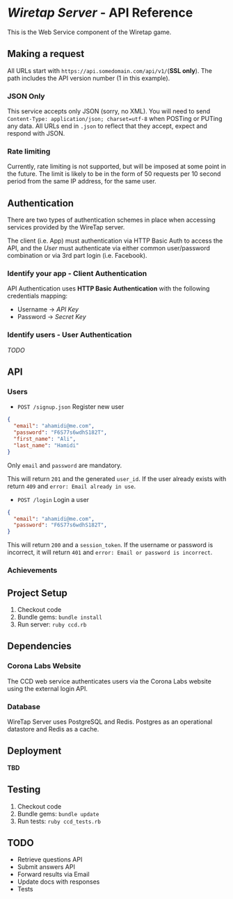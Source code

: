 # _Wiretap Server_ - API Reference

This is the Web Service component of the Wiretap game.

## Making a request
All URLs start with `https://api.somedomain.com/api/v1/`(**SSL only**). The path includes the API version number (1 in this example).

### JSON Only

This service accepts only JSON (sorry, no XML). You will need to send `Content-Type: application/json; charset=utf-8` when POSTing or PUTing any data. All URLs end in `.json` to reflect that they accept, expect and respond with JSON.

### Rate limiting

Currently, rate limiting is not supported, but will be imposed at some point in the future. The limit is likely to be in the form of 50 requests per 10 second period from the same IP address, for the same user.

## Authentication
There are two types of authentication schemes in place when accessing services provided by the WireTap server.

The client (i.e. App) must authentication via HTTP Basic Auth to access the API, and the _User_ must authenticate via either common user/password combination or via 3rd part login (i.e. Facebook).

### Identify your app - Client Authentication

API Authentication uses **HTTP Basic Authentication** with the following credentials mapping:
* Username -> _API Key_
* Password -> _Secret Key_

### Identify users - User Authentication

_TODO_

## API

### Users

* `POST /signup.json` Register new user

```json
{
  "email": "ahamidi@me.com",
  "password": "F6S77s6wdhS182T",
  "first_name": "Ali",
  "last_name": "Hamidi"
}
```

Only `email` and `password` are mandatory.

This will return `201` and the generated `user_id`. If the user already exists with return `409` and `error: Email already in use`.

* `POST /login` Login a user

```json
{
  "email": "ahamidi@me.com",
  "password": "F6S77s6wdhS182T",
}
```

This will return `200` and a `session_token`. If the username or password is incorrect, it will return `401` and `error: Email or password is incorrect`.

### Achievements



## Project Setup

1. Checkout code
1. Bundle gems: `bundle install`
1. Run server: `ruby ccd.rb`

## Dependencies

### Corona Labs Website

The CCD web service authenticates users via the Corona Labs website using the external login API.

### Database

WireTap Server uses PostgreSQL and Redis. Postgres as an operational datastore and Redis as a cache.

## Deployment

**TBD**

## Testing

1. Checkout code
1. Bundle gems: `bundle update`
1. Run tests: `ruby ccd_tests.rb`

## TODO

- Retrieve questions API
- Submit answers API
- Forward results via Email
- Update docs with responses
- Tests
